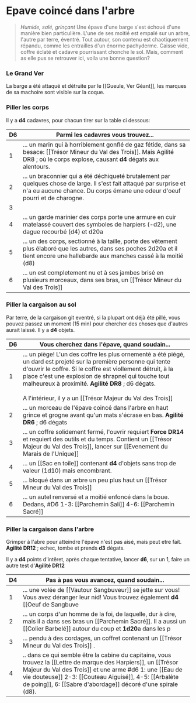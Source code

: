 # Epave coincé dans l'arbre
> *Humide, salé, grinçant*
> Une épave d'une barge s'est échoué d'une manière bien particulière. L'une de ses moitié est empalé sur un arbre, l'autre par terre, éventré. Tout autour, son contenu est chaotiquement répandu, comme les entrailles d'un énorme pachyderme. Caisse vide, coffre éclaté et cadavre pourrissant chonche le sol.
> Mais, comment as elle pus se retrouver ici, voila une bonne question?

### Le Grand Ver
La barge a été attaqué et détruite par le [[Gueule, Ver Géant]], les marques de sa machoire sont visible sur la coque.

### Piller les corps

Il y a **d4** cadavres, pour chacun tirer sur la table ci dessous:

| D6  | Parmi les cadavres vous trouvez...                                                                                                                                                                 |
| --- | -------------------------------------------------------------------------------------------------------------------------------------------------------------------------------------------------- |
| 1   | ... un marin qui à horriblement gonflé de gaz fétide, dans sa besace: [[Trésor Mineur du Val des Trois]]. Mais Agilité DR8 ; où le corps explose, causant **d4** dégats aux alentours.             |
| 2   | ... un braconnier qui a été déchiqueté brutalement par quelques chose de large. Il s'est fait attaqué par surprise et n'a eu aucune chance. Du corps émane une odeur d'oeuf pourri et de charogne. |
| 3   |                                                                                                                                                                                                    |
| 4   | ... un garde marinier des corps porte une armure en cuir matelassé couvert des symboles de harpiers (-d2), une dague recourbé (d4) et d20a                                                         |
| 5   | ... un des corps, sectionné à la taille, porte des vêtement plus élaboré que les autres, dans ses poches 2d20a et il tient encore une hallebarde aux manches cassé à la moitié (d8)                |
| 6   | ... un est completement nu et à ses jambes brisé en plusieurs morceaux, dans ses bras, un [[Trésor Mineur du Val des Trois]]                                                                       |
### Piller la cargaison au sol

Par terre, de la cargaison git eventré, si la plupart ont déjà été pillé, vous pouvez passez un moment (15 min) pour chercher des choses que d'autres aurait laissé. Il y a **d4** objets.

| D6  | Vous cherchez dans l'épave, quand soudain...                                                                                                                                                                                                                                                                                                                        |
| --- | ------------------------------------------------------------------------------------------------------------------------------------------------------------------------------------------------------------------------------------------------------------------------------------------------------------------------------------------------------------------- |
| 1   | ... un piège! L'un des coffre les plus ornementé a été piégé, un dard est projeté sur la première personne qui tente d'ouvrir le coffre. Si le coffre est viollement détruit, à la place c'est une explosion de shrapnel qui touche tout malheureux à proximité. **Agilité DR8** ; d6 dégats.<br><br>A l'intérieur, il y a un [[Trésor Majeur du Val des Trois]] |
| 2   | ... un morceau de l'épave coincé dans l'arbre en haut grince et grogne avant qu'un mats s'écrase en bas. **Agilité DR6** ; d6 dégats                                                                                                                                                                                                                                |
| 3   | ... un coffre solidement fermé, l'ouvrir requiert **Force DR14** et requiert des outils et du temps. Contient un [[Trésor Majeur du Val des Trois]], lancer sur [[Evenement du Marais de l'Unique]]                                                                                                                                                              |
| 4   | ... un [[Sac en toile]] contenant **d4** d'objets sans trop de valeur (1d10) mais encombrant.                                                                                                                                                                                                                                                                       |
| 5   | ... bloqué dans un arbre un peu plus haut un [[Trésor Mineur du Val des Trois]]                                                                                                                                                                                                                                                                                  |
| 6   | ... un autel renversé et a moitié enfoncé dans la boue. Dedans, #D6 1-3: [[Parchemin Sali]] 4-6: [[Parchemin Sacré]]                                                                                                                                                                                                                                                |

### Piller la cargaison dans l'arbre

Grimper à l'abre pour atteindre l'épave n'est pas aisé, mais peut etre fait. **Agilité DR12** ; echec, tombe et prends **d3** dégats.

Il y a **d4** points d'intêret, après chaque tentative, lancer **d6**, sur un 1, faire un autre test d'**Agilité DR12**

| D4  | Pas à pas vous avancez, quand soudain...                                                                                                                                                                                                                                                               |
| --- | ------------------------------------------------------------------------------------------------------------------------------------------------------------------------------------------------------------------------------------------------------------------------------------------------------ |
| 1   | ... une volée de [[Vautour Sangbuveur]] se jette sur vous! Vous avez déranger leur nid! Vous trouvez également **d4** [[Oeuf de Sangbuve                                                                                                                                                               |
| 2   | ... un corps d'un homme de la foi, de laquelle, dur à dire, mais il a dans ses bras un [[Parchemin Sacré]]. Il a aussi un [[Colier Barbelé]] autour du coup et **1d20**a dans les p                                                                                                                    |
| 3   | ... pendu à des cordages, un coffret contenant un [[Trésor Mineur du Val des Trois]] .                                                                                                                                                                                                              |
| 4   | .. dans ce qui semble être la cabine du capitaine, vous trouvez la [[Lettre de marque des Harpiers]], un [[Trésor Majeur du Val des Trois]] et une arme #d6 1: une [[Eau de vie douteuse]] 2-3: [[Couteau Aiguisé]], 4-5: [[Arbalète de poing]], 6: [[Sabre d'abordage]] décoré d'une spirale (d8). |

